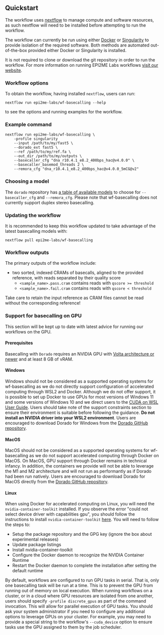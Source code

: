 ## Quickstart

The workflow uses [nextflow](https://www.nextflow.io/) to manage compute and
software resources, as such nextflow will need to be installed before attempting
to run the workflow.

The workflow can currently be run using either
[Docker](https://www.docker.com/products/docker-desktop) or
[Singularity](https://docs.sylabs.io/guides/latest/user-guide/) to provide isolation of
the required software. Both methods are automated out-of-the-box provided
either Docker or Singularity is installed.

It is not required to clone or download the git repository in order to run the workflow.
For more information on running EPI2ME Labs workflows [visit our website](https://labs.epi2me.io/wfindex).

### Workflow options

To obtain the workflow, having installed `nextflow`, users can run:

```
nextflow run epi2me-labs/wf-basecalling --help
```

to see the options and running examples for the workflow.

### Example command

```
nextflow run epi2me-labs/wf-basecalling \
    -profile singularity
    --input /path/to/my/fast5 \
    --dorado_ext fast5 \
    --ref /path/to/my/ref.fa \
    --out_dir /path/to/my/outputs \
    --basecaller_cfg "dna_r10.4.1_e8.2_400bps_hac@v4.0.0" \
    --basecaller_basemod_threads 2 \
    --remora_cfg "dna_r10.4.1_e8.2_400bps_hac@v4.0.0_5mCG@v2"
```

### Choosing a model

The `dorado` repository has [a table of available models](https://github.com/nanoporetech/dorado#available-basecalling-models) to choose for `--basecaller_cfg` and `--remora_cfg`.
Please note that wf-basecalling does not currently support duplex stereo basecalling.

### Updating the workflow

It is recommended to keep this workflow updated to take advantage of the latest basecalling models with:

```
nextflow pull epi2me-labs/wf-basecalling
```

### Workflow outputs

The primary outputs of the workflow include:

* two sorted, indexed CRAMs of basecalls, aligned to the provided reference, with reads separated by their quality score
    * `<sample_name>.pass.cram` contains reads with `qscore >= threshold`
    * `<sample_name>.fail.cram` contains reads with `qscore < threshold`

Take care to retain the input reference as CRAM files cannot be read without the corresponding reference!


### Support for basecalling on GPU

This section will be kept up to date with latest advice for running our workflows on the GPU.

#### Prerequisites

Basecalling with `Dorado` requires an NVIDIA GPU with [Volta architecture or newer](https://www.nvidia.com/en-gb/technologies/) and at least 8 GB of vRAM.

#### Windows

Windows should not be considered as a supported operating systems for wf-basecalling as we do not directly support configuration of accelerated computing through WSL2 and Docker.
Although we do not offer support, it is possible to set up Docker to use GPUs for most versions of Windows 11 and some versions of Windows 10 and we direct users to the [CUDA on WSL User Guide](https://docs.nvidia.com/cuda/wsl-user-guide/index.html).
Users should take note of the support constraints section to ensure their environment is suitable before following the guidance. **Do not install an NVIDIA driver into your WSL2 environment**.
Users are encouraged to download Dorado for Windows from the [Dorado GitHub repository](https://github.com/nanoporetech/dorado#installation).

#### MacOS

MacOS should not be considered as a supported operating systems for wf-basecalling as we do not support accelerated computing through Docker on MacOS.
On MacOS, GPU support through Docker remains in technical infancy. In addition, the containers we provide will not be able to leverage the M1 and M2 architecture and will not run as performantly as if Dorado had been run natively.
Users are encouraged to download Dorado for MacOS directly from the [Dorado GitHub repository](https://github.com/nanoporetech/dorado#installation).

#### Linux

When using Docker for accelerated computing on Linux, you will need the `nvidia-container-toolkit` installed.
If you observe the error "could not select device driver with capabilities gpu", you should follow the instructions to install `nvidia-container-toolkit` [here](https://docs.nvidia.com/datacenter/cloud-native/container-toolkit/install-guide.html#setting-up-nvidia-container-toolkit). You will need to follow the steps to:

- Setup the package repository and the GPG key (ignore the box about experimental releases)
- Update package listings
- Install nvidia-container-toolkit
- Configure the Docker daemon to recognize the NVIDIA Container Runtime
- Restart the Docker daemon to complete the installation after setting the default runtime

By default, workflows are configured to run GPU tasks in serial. That is, only one basecalling task will be run at a time. This is to prevent the GPU from running out of memory on local execution.
When running workflows on a cluster, or in a cloud where GPU resources are isolated from one another, users should specify `-profile discrete_gpus` as part of the command invocation. This will allow for parallel execution of GPU tasks.
You should ask your system administrator if you need to configure any additional options to leverage GPUs on your cluster. For example, you may need to provide a special string to the workflow's `--cuda_device` option to ensure tasks use the GPU assigned to them by the job scheduler.
